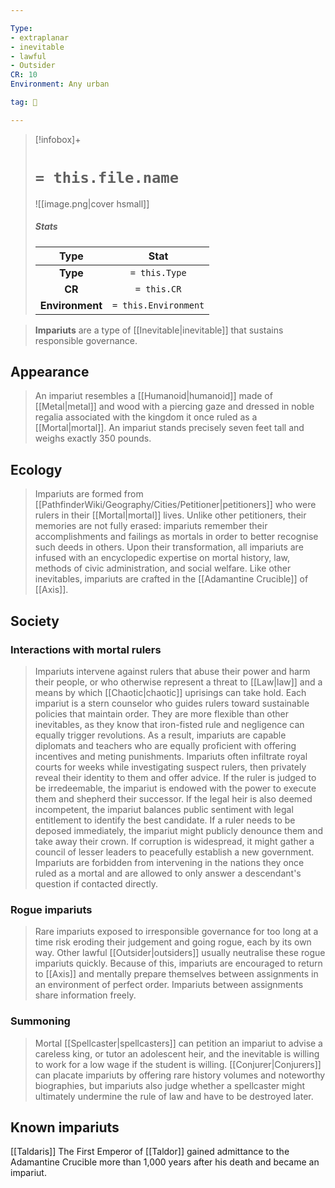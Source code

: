 ```yaml
---

Type:
- extraplanar
- inevitable
- lawful
- Outsider
CR: 10
Environment: Any urban

tag: 👹

---
```


> [!infobox]+
> #  `= this.file.name`
> ![[image.png|cover hsmall]]
> ##### Stats
> Type | Stat |
> :---:|:---:|
> **Type** | `= this.Type` |
> **CR** | `= this.CR` |
> **Environment** | `= this.Environment` |



> **Impariuts** are a type of [[Inevitable|inevitable]] that sustains responsible governance.



## Appearance

> An impariut resembles a [[Humanoid|humanoid]] made of [[Metal|metal]] and wood with a piercing gaze and dressed in noble regalia associated with the kingdom it once ruled as a [[Mortal|mortal]]. An impariut stands precisely seven feet tall and weighs exactly 350 pounds.


## Ecology

> Impariuts are formed from [[PathfinderWiki/Geography/Cities/Petitioner|petitioners]] who were rulers in their [[Mortal|mortal]] lives. Unlike other petitioners, their memories are not fully erased: impariuts remember their accomplishments and failings as mortals in order to better recognise such deeds in others. Upon their transformation, all impariuts are infused with an encyclopedic expertise on mortal history, law, methods of civic administration, and social welfare.
> Like other inevitables, impariuts are crafted in the [[Adamantine Crucible]] of [[Axis]].


## Society


### Interactions with mortal rulers

> Impariuts intervene against rulers that abuse their power and harm their people, or who otherwise represent a threat to [[Law|law]] and a means by which [[Chaotic|chaotic]] uprisings can take hold. Each impariut is a stern counselor who guides rulers toward sustainable policies that maintain order.
> They are more flexible than other inevitables, as they know that iron-fisted rule and negligence can equally trigger revolutions. As a result, impariuts are capable diplomats and teachers who are equally proficient with offering incentives and meting punishments.
> Impariuts often infiltrate royal courts for weeks while investigating suspect rulers, then privately reveal their identity to them and offer advice. If the ruler is judged to be irredeemable, the impariut is endowed with the power to execute them and shepherd their successor. If the legal heir is also deemed incompetent, the impariut balances public sentiment with legal entitlement to identify the best candidate.
> If a ruler needs to be deposed immediately, the impariut might publicly denounce them and take away their crown. If corruption is widespread, it might gather a council of lesser leaders to peacefully establish a new government.
> Impariuts are forbidden from intervening in the nations they once ruled as a mortal and are allowed to only answer a descendant's question if contacted directly.


### Rogue impariuts

> Rare impariuts exposed to irresponsible governance for too long at a time risk eroding their judgement and going rogue, each by its own way. Other lawful [[Outsider|outsiders]] usually neutralise these rogue impariuts quickly. Because of this, impariuts are encouraged to return to [[Axis]] and mentally prepare themselves between assignments in an environment of perfect order. Impariuts between assignments share information freely.


### Summoning

> Mortal [[Spellcaster|spellcasters]] can petition an impariut to advise a careless king, or tutor an adolescent heir, and the inevitable is willing to work for a low wage if the student is willing. [[Conjurer|Conjurers]] can placate impariuts by offering rare history volumes and noteworthy biographies, but impariuts also judge whether a spellcaster might ultimately undermine the rule of law and have to be destroyed later.


## Known impariuts

[[Taldaris]]
The First Emperor of [[Taldor]] gained admittance to the Adamantine Crucible more than 1,000 years after his death and became an impariut.







